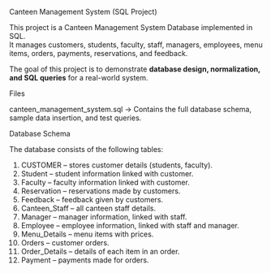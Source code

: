 Canteen Management System (SQL Project)

This project is a Canteen Management System Database implemented in SQL.  
It manages customers, students, faculty, staff, managers, employees, menu items, orders, payments, reservations, and feedback.

The goal of this project is to demonstrate **database design, normalization, and SQL queries** for a real-world system.

Files

canteen_management_system.sql → Contains the full database schema, sample data insertion, and test queries.

Database Schema

The database consists of the following tables:

1. CUSTOMER – stores customer details (students, faculty).  
2. Student – student information linked with customer.  
3. Faculty – faculty information linked with customer.  
4. Reservation – reservations made by customers.  
5. Feedback – feedback given by customers.  
6. Canteen_Staff – all canteen staff details.  
7. Manager – manager information, linked with staff.  
8. Employee – employee information, linked with staff and manager.  
9. Menu_Details – menu items with prices.  
10. Orders – customer orders.  
11. Order_Details – details of each item in an order.  
12. Payment – payments made for orders.  

